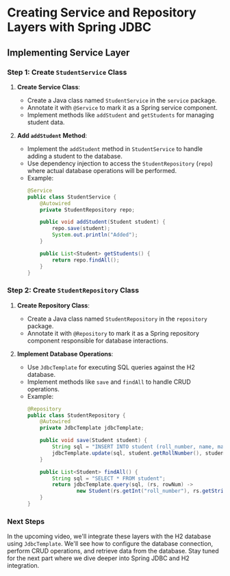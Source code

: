 # Creating Service and Repository Layers with Spring JDBC

## Implementing Service Layer

### Step 1: Create `StudentService` Class

1. **Create Service Class**:

   - Create a Java class named `StudentService` in the `service` package.
   - Annotate it with `@Service` to mark it as a Spring service component.
   - Implement methods like `addStudent` and `getStudents` for managing student data.

2. **Add `addStudent` Method**:
   - Implement the `addStudent` method in `StudentService` to handle adding a student to the database.
   - Use dependency injection to access the `StudentRepository` (`repo`) where actual database operations will be performed.
   - Example:
     ```java
     @Service
     public class StudentService {
         @Autowired
         private StudentRepository repo;

         public void addStudent(Student student) {
             repo.save(student);
             System.out.println("Added");
         }

         public List<Student> getStudents() {
             return repo.findAll();
         }
     }
     ```

### Step 2: Create `StudentRepository` Class

1. **Create Repository Class**:

   - Create a Java class named `StudentRepository` in the `repository` package.
   - Annotate it with `@Repository` to mark it as a Spring repository component responsible for database interactions.

2. **Implement Database Operations**:
   - Use `JdbcTemplate` for executing SQL queries against the H2 database.
   - Implement methods like `save` and `findAll` to handle CRUD operations.
   - Example:
     ```java
     @Repository
     public class StudentRepository {
         @Autowired
         private JdbcTemplate jdbcTemplate;

         public void save(Student student) {
             String sql = "INSERT INTO student (roll_number, name, marks) VALUES (?, ?, ?)";
             jdbcTemplate.update(sql, student.getRollNumber(), student.getName(), student.getMarks());
         }

         public List<Student> findAll() {
             String sql = "SELECT * FROM student";
             return jdbcTemplate.query(sql, (rs, rowNum) ->
                     new Student(rs.getInt("roll_number"), rs.getString("name"), rs.getInt("marks")));
         }
     }
     ```

### Next Steps

In the upcoming video, we'll integrate these layers with the H2 database using `JdbcTemplate`. We'll see how to configure the database connection, perform CRUD operations, and retrieve data from the database. Stay tuned for the next part where we dive deeper into Spring JDBC and H2 integration.

